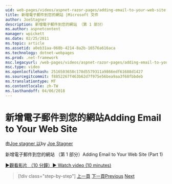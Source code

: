 ```yaml
---
uid: web-pages/videos/aspnet-razor-pages/adding-email-to-your-web-site
title: 新增電子郵件到您的網站 |Microsoft 文件
author: JoeStagner
description: 新增電子郵件到您的網站 （第 1 部分）
ms.author: aspnetcontent
manager: wpickett
ms.date: 02/25/2011
ms.topic: article
ms.assetid: a0eb31aa-068b-4214-8a2b-16576a616aca
ms.technology: dotnet-webpages
ms.prod: .net-framework
msc.legacyurl: /web-pages/videos/aspnet-razor-pages/adding-email-to-your-web-site
msc.type: video
ms.openlocfilehash: 2516503658c178d5579311a9866edf61688d1427
ms.sourcegitcommit: f8852267f463b62d7f975e56bea9aa3f68fbbdeb
ms.translationtype: MT
ms.contentlocale: zh-TW
ms.lasthandoff: 04/06/2018
---
```

<a name="adding-email-to-your-web-site"></a><span data-ttu-id="01f85-103">新增電子郵件到您的網站</span><span class="sxs-lookup"><span data-stu-id="01f85-103">Adding Email to Your Web Site</span></span>
====================
<span data-ttu-id="01f85-104">由[Joe stagner 以](https://github.com/JoeStagner)</span><span class="sxs-lookup"><span data-stu-id="01f85-104">by [Joe Stagner](https://github.com/JoeStagner)</span></span>

<span data-ttu-id="01f85-105">新增電子郵件到您的網站 （第 1 部分）</span><span class="sxs-lookup"><span data-stu-id="01f85-105">Adding Email to Your Web Site (Part 1)</span></span>

[<span data-ttu-id="01f85-106">&#9654;觀看影片 （10 分鐘）</span><span class="sxs-lookup"><span data-stu-id="01f85-106">&#9654; Watch video (10 minutes)</span></span>](https://channel9.msdn.com/Blogs/ASP-NET-Site-Videos/adding-email-to-your-web-site)

> [!div class="step-by-step"]
> <span data-ttu-id="01f85-107">[上一頁](working-with-video.md)
> [下一頁](adding-search-to-your-web-site.md)</span><span class="sxs-lookup"><span data-stu-id="01f85-107">[Previous](working-with-video.md)
[Next](adding-search-to-your-web-site.md)</span></span>
